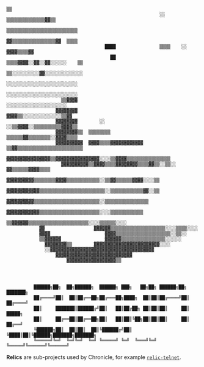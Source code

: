                                                                                 ▒▒
                                                            ░░    ▒▒▒▒▒▒▒▒▒▒▒▒▒▒▓▓▒▒
                                                            ▒▒▒▒▒▒▒▒▒▒▒▒▒▒▒▒▒▒▒▒▒▒▒▒▒▒
                                                            ▓▓▒▒▒▒▒▒▒▒▒▒▒▒▒▒▒▒▓▓  ▒▒▒▒
                                        ████                ▒▒▒▒    ░░        ▓▓▓▓▒▒▒▒▓▓
                                          ██                ▒▒▒▒▓▓▓▓░░▓▓░░▓▓░░░░░░    ▒▒
                                                            ▒▒░░░░░░░░░░▓▓░░░░░░░░░░░░░░
                                                              ░░░░░░░░░░░░░░░░░░░░░░░░░░
                                                            ░░░░░░░░░░░░░░░░░░░░░░░░░░
                        ▒▒▓▓▓▓                                ░░░░░░░░░░░░░░░░░░░░░░
                      ▓▓▓▓▓▓▓▓                              ▓▓▓▓▒▒░░░░░░░░░░░░░░▒▒▓▓
                      ▓▓▓▓▓▓▓▓        ░░                  ░░▒▒▓▓▓▓░░▒▒▒▒▒▒▒▒▒▒▓▓▓▓▒▒
                      ▓▓▓▓▓▓▓▓▒▒  ▒▒▒▒▒▒▒▒                ▒▒▒▒▒▒▓▓▒▒▒▒▒▒▒▒░░▓▓▓▓▒▒▒▒
                      ▓▓▓▓▓▓▓▓▓▓  ▓▓▓▓▒▒▒▒▓▓▓▓▓▓▓▓▓▓▓▓  ▒▒▓▓▒▒▒▒▒▒▒▒▒▒▒▒▒▒▒▒▒▒▒▒▒▒▒▒
                        ▓▓▓▓▓▓▓▓▓▓▓▓▓▓▓▓▒▒▓▓▓▓▓▓▓▓▓▓▓▓▓▓▓▓░░░░▒▒▓▓▓▓▒▒▒▒▒▒▒▒▒▒▒▒▒▒▒▒
                        ▓▓▓▓▓▓▓▓▓▓▒▒▓▓▓▓▒▒▒▒▓▓▓▓▓▓▓▓▒▒▒▒▓▓▒▒░░▒▒░░  ▓▓▒▒▒▒▒▒▓▓▓▓▒▒▒▒
                          ▓▓▓▓▓▓▓▓▓▓▒▒▒▒▒▒▒▒▓▓▓▓▒▒▒▒▒▒▒▒▒▒▒▒░░▒▒▓▓▒▒▒▒▒▒▓▓▓▓░░░░▒▒
                          ▓▓▓▓▓▓▓▓▓▓▓▓▒▒▒▒▒▒▒▒▒▒▒▒▒▒▒▒▒▒▒▒▒▒▒▒░░▒▒▒▒▒▒▒▒▒▒▒▒▓▓░░▒▒
                            ▓▓▓▓▓▓▓▓▓▓▒▒▒▒▒▒▒▒▒▒▒▒▒▒▒▒▒▒▒▒▒▒▒▒░░▒▒▒▒▒▒▒▒▒▒▒▒▒▒▒▒
                            ▓▓▓▓▓▓▓▓▓▓▓▓▒▒▒▒▒▒▒▒▒▒▒▒▒▒▒▒▒▒▒▒▒▒░░░░▒▒▒▒▒▒▒▒▒▒▒▒
                                ▒▒▓▓▓▓▓▓▒▒▒▒▒▒▒▒▒▒▒▒▒▒▒▒▒▒▒▒▒▒░░░░▒▒▒▒▒▒░░░░
                ▓▓                  ▓▓▓▓▓▓▒▒▒▒▒▒▒▒▒▒▒▒▒▒▒▒▒▒▒▒░░░░▒▒▒▒░░░░
                ▓▓▓▓                    ▓▓▓▓▒▒▒▒▒▒▒▒▒▒▒▒▒▒▒▒▒▒▒▒░░▒▒░░
                ▒▒▓▓▓▓▓▓                ▓▓▓▓▓▓▒▒▒▒▒▒▒▒▒▒▒▒▒▒▒▒░░░░░░
                  ▓▓▓▓▓▓▓▓▒▒        ▓▓▓▓▓▓▓▓▓▓▓▓▓▓▓▓▓▓▓▓▓▓▓▓░░░░
                  ░░▓▓▓▓▓▓▓▓▓▓▓▓▓▓▓▓▓▓▓▓▓▓▓▓▓▓▓▓▓▓▓▓▓▓▓▓▓▓
                      ▓▓▓▓▓▓▓▓▓▓▓▓▓▓▓▓▓▓▓▓▓▓▓▓▓▓▓▓
                          ▓▓▓▓▓▓▓▓▓▓▓▓▓▓▓▓▓▓▒▒




              ██████╗██╗  ██╗██████╗  ██████╗ ███╗   ██╗██╗ ██████╗██╗     ███████╗
              ██╔════╝██║  ██║██╔══██╗██╔═══██╗████╗  ██║██║██╔════╝██║     ██╔════╝
              ██║     ███████║██████╔╝██║   ██║██╔██╗ ██║██║██║     ██║     █████╗
              ██║     ██╔══██║██╔══██╗██║   ██║██║╚██╗██║██║██║     ██║     ██╔══╝
              ╚██████╗██║  ██║██║  ██║╚██████╔╝██║ ╚████║██║╚██████╗███████╗███████╗
              ╚═════╝╚═╝  ╚═╝╚═╝  ╚═╝ ╚═════╝ ╚═╝  ╚═══╝╚═╝ ╚═════╝╚══════╝╚══════╝

**Relics** are sub-projects used by Chronicle, for example [`relic-telnet`](https://github.com/chronicle-d/relic-telnet).
